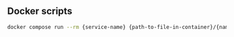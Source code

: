 ## Docker scripts

```bash
docker compose run --rm {service-name} {path-to-file-in-container}/{name}.sh
```
